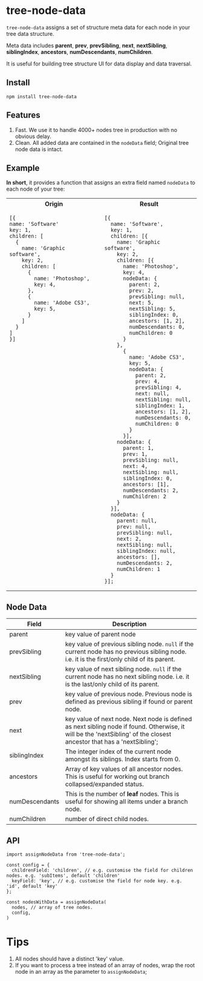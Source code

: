 # tree-node-data

`tree-node-data` assigns a set of structure meta data for each node in your tree data structure.

Meta data includes __parent__, __prev__, __prevSibling__, __next__, __nextSibling__, __siblingIndex__, __ancestors__, 
__numDescendants__, __numChildren__.

It is useful for building tree structure UI for data display and data traversal.

## Install

`npm install tree-node-data`

## Features

1. Fast. We use it to handle 4000+ nodes tree in production with no obvious delay.
2. Clean. All added data are contained in the `nodeData` field; Original tree node data is intact.


## Example

__In short__, it provides a function that assigns an extra field named `nodeData` to each node of your tree:
 
<table>
<tr>
<th>Origin</th>
<th>Result</th>
</tr>
<tr>
 <td valign="top">
 
```
[{
name: 'Software'
key: 1,
children: [
  { 
    name: 'Graphic software',
    key: 2,
    children: [
      {
        name: 'Photoshop',
        key: 4,        
      },
      {
        name: 'Adobe CS3',
        key: 5,        
      }      
    ]
  }
]
}]


```

</td>

 <td valign="top">

```
[{
  name: 'Software',
  key: 1,
  children: [{
    name: 'Graphic software',
    key: 2,
    children: [{
      name: 'Photoshop',
      key: 4,
      nodeData: {
        parent: 2,
        prev: 2,
        prevSibling: null,
        next: 5,
        nextSibling: 5,
        siblingIndex: 0,
        ancestors: [1, 2],
        numDescendants: 0,
        numChildren: 0
      }
    },
      {
        name: 'Adobe CS3',
        key: 5,
        nodeData: {
          parent: 2,
          prev: 4,
          prevSibling: 4,
          next: null,
          nextSibling: null,
          siblingIndex: 1,
          ancestors: [1, 2],
          numDescendants: 0,
          numChildren: 0
        }
      }],
    nodeData: {
      parent: 1,
      prev: 1,
      prevSibling: null,
      next: 4,
      nextSibling: null,
      siblingIndex: 0,
      ancestors: [1],
      numDescendants: 2,
      numChildren: 2
    }
  }],
  nodeData: {
    parent: null,
    prev: null,
    prevSibling: null,
    next: 2,
    nextSibling: null,
    siblingIndex: null,
    ancestors: [],
    numDescendants: 2,
    numChildren: 1
  }
}];

```
</td>
</tr>
</table>
     

## Node Data

Field|Description
---|---
parent|key value of parent node
prevSibling| key value of previous sibling node. `null` if the current node has no previous sibling node. i.e. it is the first/only child of its parent.
nextSibling| key value of next sibling node. `null` if the current node has no next sibling node. i.e. it is the last/only child of its parent.
prev|key value of previous node. Previous node is defined as previous sibling if found or parent node. 
next|key value of next node. Next node is defined as next sibling node if found. Otherwise, it will be the 'nextSibling' of the closest ancestor that has a 'nextSibling';
siblingIndex| The integer index of the current node amongst its siblings. Index starts from 0.
ancestors|Array of key values of all ancestor nodes. This is useful for working out branch collapsed/expanded status.
numDescendants| This is the number of **leaf** nodes.  This is useful for showing all items under a branch node.
numChildren| number of direct child nodes.


## API

```
import assignNodeData from 'tree-node-data';

const config = {
  childrenField: 'children', // e.g. customise the field for children nodes. e.g. 'subItems', default 'children'
  keyField: 'key', // e.g. customise the field for node key. e.g. 'id', default 'key'
};

const nodesWithData = assignNodeData(
  nodes, // array of tree nodes. 
  config,
)
```


# Tips

1. All nodes should have a distinct 'key' value.
2. If you want to process a tree instead of an array of nodes, wrap the root node in an array as the parameter to `assignNodeData`;
